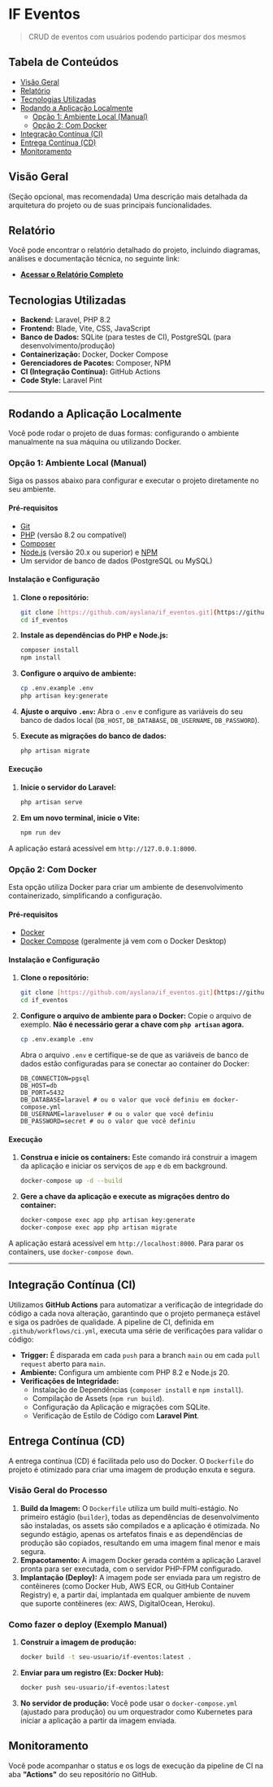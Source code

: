 # IF Eventos

> CRUD de eventos com usuários podendo participar dos mesmos

## Tabela de Conteúdos

- [Visão Geral](#visão-geral)
- [Relatório](#relatório)
- [Tecnologias Utilizadas](#tecnologias-utilizadas)
- [Rodando a Aplicação Localmente](#rodando-a-aplicação-localmente)
  - [Opção 1: Ambiente Local (Manual)](#opção-1-ambiente-local-manual)
  - [Opção 2: Com Docker](#opção-2-com-docker)
- [Integração Contínua (CI)](#integração-contínua-ci)
- [Entrega Contínua (CD)](#entrega-contínua-cd)
- [Monitoramento](#monitoramento)

## Visão Geral

(Seção opcional, mas recomendada)
Uma descrição mais detalhada da arquitetura do projeto ou de suas principais funcionalidades.

## Relatório

Você pode encontrar o relatório detalhado do projeto, incluindo diagramas, análises e documentação técnica, no seguinte link:

- **[Acessar o Relatório Completo](https://docs.google.com/document/d/1-BcO-krO5tgQcprQKLgmyWxmn48P3f-nKI_VfBsp1TM/edit?usp=sharing)**

## Tecnologias Utilizadas

- **Backend:** Laravel, PHP 8.2
- **Frontend:** Blade, Vite, CSS, JavaScript
- **Banco de Dados:** SQLite (para testes de CI), PostgreSQL (para desenvolvimento/produção)
- **Containerização:** Docker, Docker Compose
- **Gerenciadores de Pacotes:** Composer, NPM
- **CI (Integração Contínua):** GitHub Actions
- **Code Style:** Laravel Pint

---

## Rodando a Aplicação Localmente

Você pode rodar o projeto de duas formas: configurando o ambiente manualmente na sua máquina ou utilizando Docker.

### Opção 1: Ambiente Local (Manual)

Siga os passos abaixo para configurar e executar o projeto diretamente no seu ambiente.

#### Pré-requisitos

- [Git](https://git-scm.com/)
- [PHP](https://www.php.net/) (versão 8.2 ou compatível)
- [Composer](https://getcomposer.org/)
- [Node.js](https://nodejs.org/en/) (versão 20.x ou superior) e [NPM](https://www.npmjs.com/)
- Um servidor de banco de dados (PostgreSQL ou MySQL)

#### Instalação e Configuração

1.  **Clone o repositório:**
    ```bash
    git clone [https://github.com/ayslana/if_eventos.git](https://github.com/ayslana/if_eventos.git)
    cd if_eventos
    ```

2.  **Instale as dependências do PHP e Node.js:**
    ```bash
    composer install
    npm install
    ```

3.  **Configure o arquivo de ambiente:**
    ```bash
    cp .env.example .env
    php artisan key:generate
    ```

4.  **Ajuste o arquivo `.env`:**
    Abra o `.env` e configure as variáveis do seu banco de dados local (`DB_HOST`, `DB_DATABASE`, `DB_USERNAME`, `DB_PASSWORD`).

5.  **Execute as migrações do banco de dados:**
    ```bash
    php artisan migrate
    ```

#### Execução

1.  **Inicie o servidor do Laravel:**
    ```bash
    php artisan serve
    ```

2.  **Em um novo terminal, inicie o Vite:**
    ```bash
    npm run dev
    ```
A aplicação estará acessível em `http://127.0.0.1:8000`.

### Opção 2: Com Docker

Esta opção utiliza Docker para criar um ambiente de desenvolvimento containerizado, simplificando a configuração.

#### Pré-requisitos

- [Docker](https://www.docker.com/products/docker-desktop/)
- [Docker Compose](https://docs.docker.com/compose/install/) (geralmente já vem com o Docker Desktop)

#### Instalação e Configuração

1.  **Clone o repositório:**
    ```bash
    git clone [https://github.com/ayslana/if_eventos.git](https://github.com/ayslana/if_eventos.git)
    cd if_eventos
    ```

2.  **Configure o arquivo de ambiente para o Docker:**
    Copie o arquivo de exemplo. **Não é necessário gerar a chave com `php artisan` agora.**
    ```bash
    cp .env.example .env
    ```
    Abra o arquivo `.env` e certifique-se de que as variáveis de banco de dados estão configuradas para se conectar ao container do Docker:
    ```
    DB_CONNECTION=pgsql
    DB_HOST=db
    DB_PORT=5432
    DB_DATABASE=laravel # ou o valor que você definiu em docker-compose.yml
    DB_USERNAME=laraveluser # ou o valor que você definiu
    DB_PASSWORD=secret # ou o valor que você definiu
    ```

#### Execução

1.  **Construa e inicie os containers:**
    Este comando irá construir a imagem da aplicação e iniciar os serviços de `app` e `db` em background.
    ```bash
    docker-compose up -d --build
    ```

2.  **Gere a chave da aplicação e execute as migrações dentro do container:**
    ```bash
    docker-compose exec app php artisan key:generate
    docker-compose exec app php artisan migrate
    ```

A aplicação estará acessível em `http://localhost:8000`. Para parar os containers, use `docker-compose down`.

---

## Integração Contínua (CI)

Utilizamos **GitHub Actions** para automatizar a verificação de integridade do código a cada nova alteração, garantindo que o projeto permaneça estável e siga os padrões de qualidade. A pipeline de CI, definida em `.github/workflows/ci.yml`, executa uma série de verificações para validar o código:

- **Trigger:** É disparada em cada `push` para a branch `main` ou em cada `pull request` aberto para `main`.
- **Ambiente:** Configura um ambiente com PHP 8.2 e Node.js 20.
- **Verificações de Integridade:**
    - Instalação de Dependências (`composer install` e `npm install`).
    - Compilação de Assets (`npm run build`).
    - Configuração da Aplicação e migrações com SQLite.
    - Verificação de Estilo de Código com **Laravel Pint**.

## Entrega Contínua (CD)

A entrega contínua (CD) é facilitada pelo uso do Docker. O `Dockerfile` do projeto é otimizado para criar uma imagem de produção enxuta e segura.

### Visão Geral do Processo

1.  **Build da Imagem:** O `Dockerfile` utiliza um build multi-estágio. No primeiro estágio (`builder`), todas as dependências de desenvolvimento são instaladas, os assets são compilados e a aplicação é otimizada. No segundo estágio, apenas os artefatos finais e as dependências de produção são copiados, resultando em uma imagem final menor e mais segura.
2.  **Empacotamento:** A imagem Docker gerada contém a aplicação Laravel pronta para ser executada, com o servidor PHP-FPM configurado.
3.  **Implantação (Deploy):** A imagem pode ser enviada para um registro de contêineres (como Docker Hub, AWS ECR, ou GitHub Container Registry) e, a partir daí, implantada em qualquer ambiente de nuvem que suporte contêineres (ex: AWS, DigitalOcean, Heroku).

### Como fazer o deploy (Exemplo Manual)

1.  **Construir a imagem de produção:**
    ```bash
    docker build -t seu-usuario/if-eventos:latest .
    ```
2.  **Enviar para um registro (Ex: Docker Hub):**
    ```bash
    docker push seu-usuario/if-eventos:latest
    ```
3.  **No servidor de produção:**
    Você pode usar o `docker-compose.yml` (ajustado para produção) ou um orquestrador como Kubernetes para iniciar a aplicação a partir da imagem enviada.

## Monitoramento

Você pode acompanhar o status e os logs de execução da pipeline de CI na aba **"Actions"** do seu repositório no GitHub.

